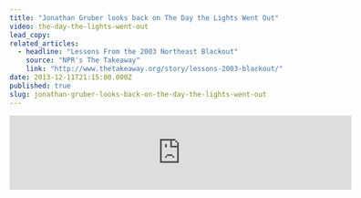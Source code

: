 ```yaml
---
title: "Jonathan Gruber looks back on The Day the Lights Went Out"
video: the-day-the-lights-went-out
lead_copy:
related_articles:
  - headline: "Lessons From the 2003 Northeast Blackout"
    source: "NPR's The Takeaway"
    link: "http://www.thetakeaway.org/story/lessons-2003-blackout/"
date: 2013-12-11T21:15:00.000Z
published: true
slug: jonathan-gruber-looks-back-on-the-day-the-lights-went-out
---
```

<iframe width="600" height="130" frameborder="0" scrolling="no" src="https://www.wnyc.org/widgets/ondemand_player/takeaway/#file=%2Faudio%2Fxspf%2F330352%2F"></iframe>

